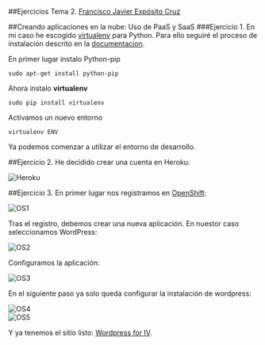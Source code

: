 ##Ejercicios Tema 2. [Francisco Javier Expósito Cruz](http://github.com/franexposito)

##Creando aplicaciones en la nube: Uso de PaaS y SaaS
###Ejercicio 1.
En mi caso he escogido [virtualenv](https://virtualenv.pypa.io/en/latest/virtualenv.html) para Python. Para ello seguiré el proceso de instalación descrito en la [documentacion](https://virtualenv.pypa.io/en/latest/virtualenv.html#installation).  

En primer lugar instalo Python-pip

	sudo apt-get install python-pip  

Ahora instalo **virtualenv**  

	sudo pip install virtualenv  

Activamos un nuevo entorno

	virtualenv ENV  

Ya podemos comenzar a utilizar el entorno de desarrollo.

##Ejercicio 2.
He decidido crear una cuenta en Heroku:  

![Heroku](../imagenes/heroku.png)  

##Ejercicio 3.
En primer lugar nos registramos en [OpenShift](https://www.openshift.com/):  

![OS1](../imagenes/os1.png) 

Tras el registro, debemos crear una nueva aplicación. En nuestor caso seleccionamos WordPress:  

![OS2](../imagenes/os2.png)

Configuramos la aplicación:  

![OS3](../imagenes/os3.png)

En el siguiente paso ya solo queda configurar la instalación de wordpress:  

![OS4](../imagenes/os4.png)  
![OS5](../imagenes/os5.png)  

Y ya tenemos el sitio listo: [Wordpress for IV](https://wp-franexpiv.rhcloud.com/).